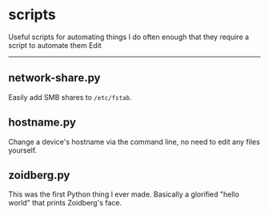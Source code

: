 # scripts
Useful scripts for automating things I do often enough that they require a script to automate them Edit

---

## network-share.py
Easily add SMB shares to `/etc/fstab`.

## hostname.py
Change a device's hostname via the command line, no need to edit any files yourself. 

## zoidberg.py
This was the first Python thing I ever made. Basically a glorified "hello world" that prints Zoidberg's face.
